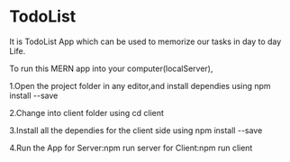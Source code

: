 # TodoList
It is TodoList App which can be used to memorize our tasks in day to day Life.


To run this MERN app into your computer(localServer),

  1.Open the project folder in any editor,and install dependies using npm install --save
  
  2.Change into client folder using cd client
  
  3.Install all the dependies for the client side using npm install --save
  
  4.Run the App
      for Server:npm run server
      for Client:npm run client
